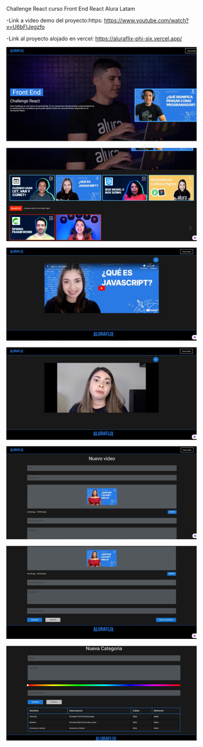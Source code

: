 Challenge React curso Front End React Alura Latam


-Link a video demo del proyecto:https: https://www.youtube.com/watch?v=U6bFlJegzfo

-Link al proyecto alojado en vercel: https://aluraflix-phi-six.vercel.app/




![](aluraflix/fotos/foto1.jpg)

![](aluraflix/fotos/foto2.jpg)

![](aluraflix/fotos/foto3.jpg)

![](aluraflix/fotos/foto4.jpg)

![](aluraflix/fotos/foto5.jpg)

![](aluraflix/fotos/foto6.jpg)

![](aluraflix/fotos/foto7.jpg)